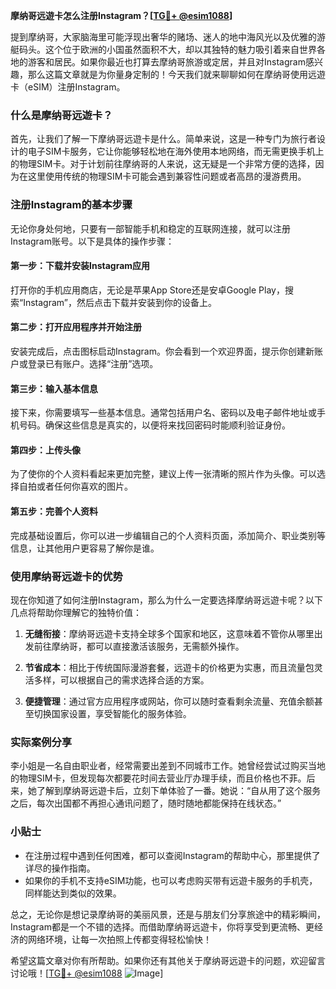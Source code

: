 **摩纳哥远遊卡怎么注册Instagram？[[TG💪+ @esim1088](https://t.me/s/esim1088)]**

提到摩纳哥，大家脑海里可能浮现出奢华的赌场、迷人的地中海风光以及优雅的游艇码头。这个位于欧洲的小国虽然面积不大，却以其独特的魅力吸引着来自世界各地的游客和居民。如果你最近也打算去摩纳哥旅游或定居，并且对Instagram感兴趣，那么这篇文章就是为你量身定制的！今天我们就来聊聊如何在摩纳哥使用远遊卡（eSIM）注册Instagram。

### 什么是摩纳哥远遊卡？

首先，让我们了解一下摩纳哥远遊卡是什么。简单来说，这是一种专门为旅行者设计的电子SIM卡服务，它让你能够轻松地在海外使用本地网络，而无需更换手机上的物理SIM卡。对于计划前往摩纳哥的人来说，这无疑是一个非常方便的选择，因为在这里使用传统的物理SIM卡可能会遇到兼容性问题或者高昂的漫游费用。

### 注册Instagram的基本步骤

无论你身处何地，只要有一部智能手机和稳定的互联网连接，就可以注册Instagram账号。以下是具体的操作步骤：

#### 第一步：下载并安装Instagram应用
打开你的手机应用商店，无论是苹果App Store还是安卓Google Play，搜索“Instagram”，然后点击下载并安装到你的设备上。

#### 第二步：打开应用程序并开始注册
安装完成后，点击图标启动Instagram。你会看到一个欢迎界面，提示你创建新账户或登录已有账户。选择“注册”选项。

#### 第三步：输入基本信息
接下来，你需要填写一些基本信息。通常包括用户名、密码以及电子邮件地址或手机号码。确保这些信息是真实的，以便将来找回密码时能顺利验证身份。

#### 第四步：上传头像
为了使你的个人资料看起来更加完整，建议上传一张清晰的照片作为头像。可以选择自拍或者任何你喜欢的图片。

#### 第五步：完善个人资料
完成基础设置后，你可以进一步编辑自己的个人资料页面，添加简介、职业类别等信息，让其他用户更容易了解你是谁。

### 使用摩纳哥远遊卡的优势

现在你知道了如何注册Instagram，那么为什么一定要选择摩纳哥远遊卡呢？以下几点将帮助你理解它的独特价值：

1. **无缝衔接**：摩纳哥远遊卡支持全球多个国家和地区，这意味着不管你从哪里出发前往摩纳哥，都可以直接激活该服务，无需额外操作。
   
2. **节省成本**：相比于传统国际漫游套餐，远遊卡的价格更为实惠，而且流量包灵活多样，可以根据自己的需求选择合适的方案。

3. **便捷管理**：通过官方应用程序或网站，你可以随时查看剩余流量、充值余额甚至切换国家设置，享受智能化的服务体验。

### 实际案例分享

李小姐是一名自由职业者，经常需要出差到不同城市工作。她曾经尝试过购买当地的物理SIM卡，但发现每次都要花时间去营业厅办理手续，而且价格也不菲。后来，她了解到摩纳哥远遊卡后，立刻下单体验了一番。她说：“自从用了这个服务之后，每次出国都不再担心通讯问题了，随时随地都能保持在线状态。”

### 小贴士

- 在注册过程中遇到任何困难，都可以查阅Instagram的帮助中心，那里提供了详尽的操作指南。
- 如果你的手机不支持eSIM功能，也可以考虑购买带有远遊卡服务的手机壳，同样能达到类似的效果。

总之，无论你是想记录摩纳哥的美丽风景，还是与朋友们分享旅途中的精彩瞬间，Instagram都是一个不错的选择。而借助摩纳哥远遊卡，你将享受到更流畅、更经济的网络环境，让每一次拍照上传都变得轻松愉快！

希望这篇文章对你有所帮助。如果你还有其他关于摩纳哥远遊卡的问题，欢迎留言讨论哦！[[TG💪+ @esim1088](https://t.me/s/esim1088) ![Image](https://i.postimg.cc/4NQfJmqS/Snipaste-2025-05-13-00-14-12.png)]